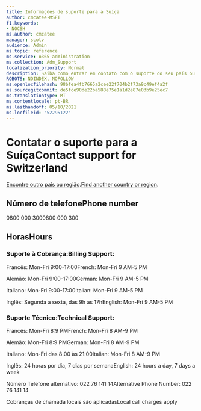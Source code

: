 ```yaml
---
title: Informações de suporte para a Suíça
author: cmcatee-MSFT
f1.keywords:
- NOCSH
ms.author: cmcatee
manager: scotv
audience: Admin
ms.topic: reference
ms.service: o365-administration
ms.collection: Adm_Support
localization_priority: Normal
description: Saiba como entrar em contato com o suporte do seu país ou região.
ROBOTS: NOINDEX, NOFOLLOW
ms.openlocfilehash: 98bfea4fb7665a2cee22f704b2f73a9c49ef4a2f
ms.sourcegitcommit: de5fce90de22ba588e75e1a1d2e87e03b9e25ec7
ms.translationtype: MT
ms.contentlocale: pt-BR
ms.lasthandoff: 05/10/2021
ms.locfileid: "52295122"
---
```

# <a name="contact-support-for-switzerland"></a><span data-ttu-id="18b97-103">Contatar o suporte para a Suíça</span><span class="sxs-lookup"><span data-stu-id="18b97-103">Contact support for Switzerland</span></span>

<span data-ttu-id="18b97-104">[Encontre outro país ou região](../../business-video/get-help-support.md).</span><span class="sxs-lookup"><span data-stu-id="18b97-104">[Find another country or region](../../business-video/get-help-support.md).</span></span>

## <a name="phone-number"></a><span data-ttu-id="18b97-105">Número de telefone</span><span class="sxs-lookup"><span data-stu-id="18b97-105">Phone number</span></span>
<span data-ttu-id="18b97-106">0800 000 300</span><span class="sxs-lookup"><span data-stu-id="18b97-106">0800 000 300</span></span>

## <a name="hours"></a><span data-ttu-id="18b97-107">Horas</span><span class="sxs-lookup"><span data-stu-id="18b97-107">Hours</span></span>
### <a name="billing-support"></a><span data-ttu-id="18b97-108">Suporte à Cobrança:</span><span class="sxs-lookup"><span data-stu-id="18b97-108">Billing Support:</span></span>

<span data-ttu-id="18b97-109">Francês: Mon-Fri 9:00-17:00</span><span class="sxs-lookup"><span data-stu-id="18b97-109">French: Mon-Fri 9 AM-5 PM</span></span>

<span data-ttu-id="18b97-110">Alemão: Mon-Fri 9:00-17:00</span><span class="sxs-lookup"><span data-stu-id="18b97-110">German: Mon-Fri 9 AM-5 PM</span></span>

<span data-ttu-id="18b97-111">Italiano: Mon-Fri 9:00-17:00</span><span class="sxs-lookup"><span data-stu-id="18b97-111">Italian: Mon-Fri 9 AM-5 PM</span></span>

<span data-ttu-id="18b97-112">Inglês: Segunda a sexta, das 9h às 17h</span><span class="sxs-lookup"><span data-stu-id="18b97-112">English: Mon-Fri 9 AM-5 PM</span></span>

### <a name="technical-support"></a><span data-ttu-id="18b97-113">Suporte Técnico:</span><span class="sxs-lookup"><span data-stu-id="18b97-113">Technical Support:</span></span>

<span data-ttu-id="18b97-114">Francês: Mon-Fri 8:9 PM</span><span class="sxs-lookup"><span data-stu-id="18b97-114">French: Mon-Fri 8 AM-9 PM</span></span>

<span data-ttu-id="18b97-115">Alemão: Mon-Fri 8:9 PM</span><span class="sxs-lookup"><span data-stu-id="18b97-115">German: Mon-Fri 8 AM-9 PM</span></span>

<span data-ttu-id="18b97-116">Italiano: Mon-Fri das 8:00 às 21:00</span><span class="sxs-lookup"><span data-stu-id="18b97-116">Italian: Mon-Fri 8 AM-9 PM</span></span>

<span data-ttu-id="18b97-117">Inglês: 24 horas por dia, 7 dias por semana</span><span class="sxs-lookup"><span data-stu-id="18b97-117">English: 24 hours a day, 7 days a week</span></span>

<span data-ttu-id="18b97-118">Número Telefone alternativo: 022 76 141 14</span><span class="sxs-lookup"><span data-stu-id="18b97-118">Alternative Phone Number: 022 76 141 14</span></span>

<span data-ttu-id="18b97-119">Cobranças de chamada locais são aplicadas</span><span class="sxs-lookup"><span data-stu-id="18b97-119">Local call charges apply</span></span>
